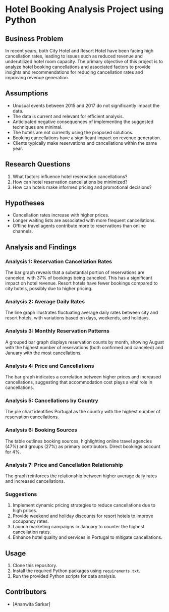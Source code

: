 # Hotel Booking Analysis Project using Python

## Business Problem
In recent years, both City Hotel and Resort Hotel have been facing high cancellation rates, leading to issues such as reduced revenue and underutilized hotel room capacity. The primary objective of this project is to analyze hotel booking cancellations and associated factors to provide insights and recommendations for reducing cancellation rates and improving revenue generation.

## Assumptions
- Unusual events between 2015 and 2017 do not significantly impact the data.
- The data is current and relevant for efficient analysis.
- Anticipated negative consequences of implementing the suggested techniques are minimal.
- The hotels are not currently using the proposed solutions.
- Booking cancellations have a significant impact on revenue generation.
- Clients typically make reservations and cancellations within the same year.

## Research Questions
1. What factors influence hotel reservation cancellations?
2. How can hotel reservation cancellations be minimized?
3. How can hotels make informed pricing and promotional decisions?

## Hypotheses
- Cancellation rates increase with higher prices.
- Longer waiting lists are associated with more frequent cancellations.
- Offline travel agents contribute more to reservations than online channels.

## Analysis and Findings
### Analysis 1: Reservation Cancellation Rates
The bar graph reveals that a substantial portion of reservations are canceled, with 37% of bookings being canceled. This has a significant impact on hotel revenue. Resort hotels have fewer bookings compared to city hotels, possibly due to higher pricing.

### Analysis 2: Average Daily Rates
The line graph illustrates fluctuating average daily rates between city and resort hotels, with variations based on days, weekends, and holidays.

### Analysis 3: Monthly Reservation Patterns
A grouped bar graph displays reservation counts by month, showing August with the highest number of reservations (both confirmed and canceled) and January with the most cancellations.

### Analysis 4: Price and Cancellations
The bar graph indicates a correlation between higher prices and increased cancellations, suggesting that accommodation cost plays a vital role in cancellations.

### Analysis 5: Cancellations by Country
The pie chart identifies Portugal as the country with the highest number of reservation cancellations.

### Analysis 6: Booking Sources
The table outlines booking sources, highlighting online travel agencies (47%) and groups (27%) as primary contributors. Direct bookings account for 4%.

### Analysis 7: Price and Cancellation Relationship
The graph reinforces the relationship between higher average daily rates and increased cancellations.

### Suggestions
1. Implement dynamic pricing strategies to reduce cancellations due to high prices.
2. Provide weekend and holiday discounts for resort hotels to improve occupancy rates.
3. Launch marketing campaigns in January to counter the highest cancellation rates.
4. Enhance hotel quality and services in Portugal to mitigate cancellations.

## Usage
1. Clone this repository.
2. Install the required Python packages using `requirements.txt`.
3. Run the provided Python scripts for data analysis.

## Contributors
- [Ananwita Sarkar]

